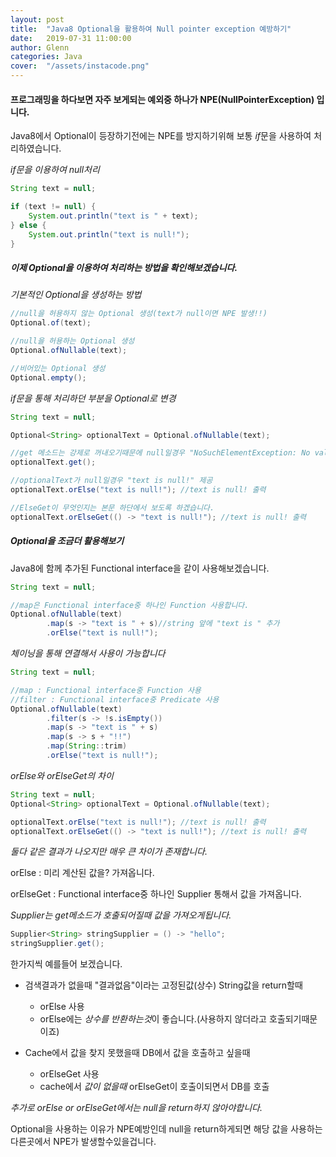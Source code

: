 ```yaml
---
layout: post
title:  "Java8 Optional을 활용하여 Null pointer exception 예방하기"
date:   2019-07-31 11:00:00
author: Glenn
categories: Java
cover:  "/assets/instacode.png"
---
```


#### 프로그래밍을 하다보면 자주 보게되는 예외중 하나가 NPE(NullPointerException) 입니다.
Java8에서 Optional이 등장하기전에는 NPE를 방지하기위해 보통 *if*문을 사용하여 처리하였습니다.

*if문을 이용하여 null처리* 
```java
String text = null;

if (text != null) {
    System.out.println("text is " + text);
} else {
    System.out.println("text is null!");
}

```


##### 이제 Optional을 이용하여 처리하는 방법을 확인해보겠습니다.

*기본적인 Optional을 생성하는 방법*
```java
//null을 허용하지 않는 Optional 생성(text가 null이면 NPE 발생!!)
Optional.of(text);

//null을 허용하는 Optional 생성
Optional.ofNullable(text);

//비어있는 Optional 생성
Optional.empty();
```

*if문을 통해 처리하던 부분을 Optional로 변경*
```java
String text = null;

Optional<String> optionalText = Optional.ofNullable(text);

//get 메소드는 강제로 꺼내오기때문에 null일경우 "NoSuchElementException: No value present" 에러가 발생하니 유의해야합니다.
optionalText.get(); 

//optionalText가 null일경우 "text is null!" 제공
optionalText.orElse("text is null!"); //text is null! 출력

//ElseGet이 무엇인지는 본문 하단에서 보도록 하겠습니다.
optionalText.orElseGet(() -> "text is null!"); //text is null! 출력

```

##### Optional을 조금더 활용해보기
Java8에 함께 추가된 Functional interface을 같이 사용해보겠습니다.
```java
String text = null;

//map은 Functional interface중 하나인 Function 사용합니다.
Optional.ofNullable(text)
        .map(s -> "text is " + s)//string 앞에 "text is " 추가
        .orElse("text is null!");

```

*체이닝을 통해 연결해서 사용이 가능합니다*
```java
String text = null;

//map : Functional interface중 Function 사용
//filter : Functional interface중 Predicate 사용
Optional.ofNullable(text)
        .filter(s -> !s.isEmpty())
        .map(s -> "text is " + s)
        .map(s -> s + "!!")
        .map(String::trim)
        .orElse("text is null!");
```

*orElse와 orElseGet의 차이*

```java
String text = null;
Optional<String> optionalText = Optional.ofNullable(text);

optionalText.orElse("text is null!"); //text is null! 출력
optionalText.orElseGet(() -> "text is null!"); //text is null! 출력
```

*둘다 같은 결과가 나오지만 매우 큰 차이가 존재합니다.*

orElse : 미리 계산된 값을? 가져옵니다.

orElseGet : Functional interface중 하나인 Supplier 통해서 값을 가져옵니다.

*Supplier는 get메소드가 호출되어질때 값을 가져오게됩니다.*
```java
Supplier<String> stringSupplier = () -> "hello";
stringSupplier.get();
```

한가지씩 예를들어 보겠습니다.
* 검색결과가 없을때 "결과없음"이라는 고정된값(상수) String값을 return할때
  - orElse 사용
  - orElse에는 *상수를 반환하는것*이 좋습니다.(사용하지 않더라고 호출되기때문이죠)
  
* Cache에서 값을 찾지 못했을때 DB에서 값을 호출하고 싶을때
  - orElseGet 사용
  - cache에서 *값이 없을때* orElseGet이 호출이되면서 DB를 호출


*추가로 orElse or orElseGet에서는 null을 return하지 않아야합니다.*

Optional을 사용하는 이유가 NPE예방인데 null을 return하게되면 해당 값을 사용하는 다른곳에서 NPE가 발생할수있을겁니다.
